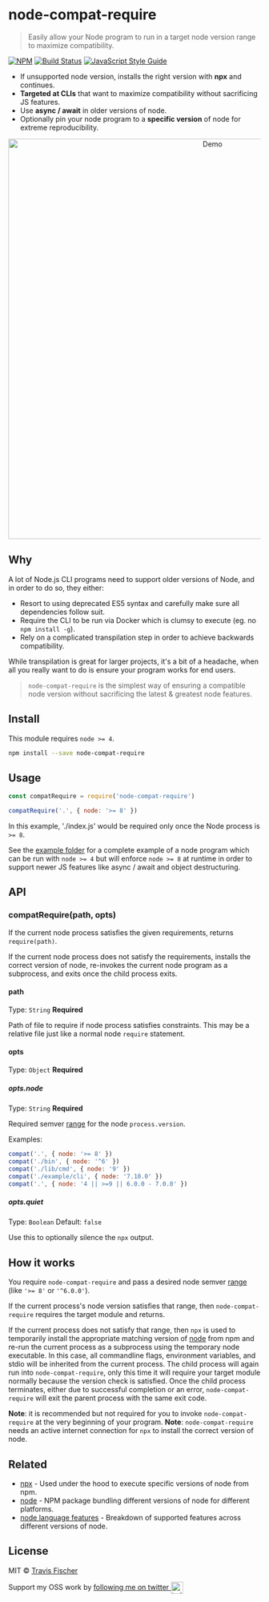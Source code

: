 # node-compat-require

> Easily allow your Node program to run in a target node version range to maximize compatibility.

[![NPM](https://img.shields.io/npm/v/node-compat-require.svg)](https://www.npmjs.com/package/node-compat-require) [![Build Status](https://travis-ci.com/transitive-bullshit/node-compat-require.svg?branch=master)](https://travis-ci.com/transitive-bullshit/node-compat-require) [![JavaScript Style Guide](https://img.shields.io/badge/code_style-standard-brightgreen.svg)](https://standardjs.com)

- If unsupported node version, installs the right version with **npx** and continues.
- **Targeted at CLIs** that want to maximize compatibility without sacrificing JS features.
- Use **async / await** in older versions of node.
- Optionally pin your node program to a **specific version** of node for extreme reproducibility.

<p align="center">
  <img width="800" alt="Demo" src="https://cdn.rawgit.com/transitive-bullshit/node-compat-require/master/example/demo2.svg">
</p>


## Why

A lot of Node.js CLI programs need to support older versions of Node, and in order to do so, they either:

- Resort to using deprecated ES5 syntax and carefully make sure all dependencies follow suit.
- Require the CLI to be run via Docker which is clumsy to execute (eg. no `npm install -g`).
- Rely on a complicated transpilation step in order to achieve backwards compatibility.

While transpilation is great for larger projects, it's a bit of a headache, when all you really want to do is ensure your program works for end users.

> `node-compat-require` is the simplest way of ensuring a compatible node version without sacrificing the latest & greatest node features.


## Install

This module requires `node >= 4`.

```bash
npm install --save node-compat-require
```


## Usage

```js
const compatRequire = require('node-compat-require')

compatRequire('.', { node: '>= 8' })
```

In this example, './index.js' would be required only once the Node process is `>= 8`.

See the [example folder](https://github.com/transitive-bullshit/node-compat-require/tree/master/example) for a complete example of a node program which can be run with `node >= 4` but will enforce `node >= 8` at runtime in order to support newer JS features like async / await and object destructuring.


## API

### compatRequire(path, opts)

If the current node process satisfies the given requirements, returns `require(path)`.

If the current node process does not satisfy the requirements, installs the correct version of node, re-invokes the current node program as a subprocess, and exits once the child process exits.

#### path

Type: `String`
**Required**

Path of file to require if node process satisfies constraints. This may be a relative file just like a normal node `require` statement.

#### opts

Type: `Object`
**Required**

##### opts.node

Type: `String`
**Required**

Required semver [range](https://www.npmjs.com/package/semver#ranges) for the node `process.version`.

Examples:

```js
compat('.', { node: '>= 8' })
compat('./bin', { node: '^6' })
compat('./lib/cmd', { node: '9' })
compat('./example/cli', { node: '7.10.0' })
compat('.', { node: '4 || >=9 || 6.0.0 - 7.0.0' })
```

##### opts.quiet

Type: `Boolean`
Default: `false`

Use this to optionally silence the `npx` output.


## How it works

You require `node-compat-require` and pass a desired node semver [range](https://www.npmjs.com/package/semver#ranges) (like `'>= 8'` or `'^6.0.0'`).

If the current process's node version satisfies that range, then `node-compat-require` requires the target module and returns.

If the current process does not satisfy that range, then `npx` is used to temporarily install the appropriate matching version of [node](https://www.npmjs.com/package/node) from npm and re-run the current process as a subprocess using the temporary node executable. In this case, all commandline flags, environment variables, and stdio will be inherited from the current process. The child process will again run into `node-compat-require`, only this time it will require your target module normally because the version check is satisfied. Once the child process terminates, either due to successful completion or an error, `node-compat-require` will exit the parent process with the same exit code.

**Note**: it is recommended but not required for you to invoke `node-compat-require` at the very beginning of your program.
**Note**: `node-compat-require` needs an active internet connection for `npx` to install the correct version of node.


## Related

- [npx](https://github.com/zkat/npx) - Used under the hood to execute specific versions of node from npm.
- [node](https://www.npmjs.com/package/node) - NPM package bundling different versions of node for different platforms.
- [node language features](https://node.green/) - Breakdown of supported features across different versions of node.


## License

MIT © [Travis Fischer](https://github.com/transitive-bullshit)

Support my OSS work by <a href="https://twitter.com/transitive_bs">following me on twitter <img src="https://storage.googleapis.com/saasify-assets/twitter-logo.svg" alt="twitter" height="24px" align="center"></a>
